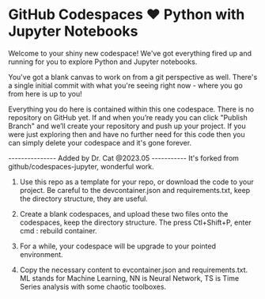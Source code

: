 # GitHub Codespaces ♥️ Python with Jupyter Notebooks 

Welcome to your shiny new codespace! We've got everything fired up and running for you to explore Python and Jupyter notebooks.

You've got a blank canvas to work on from a git perspective as well. There's a single initial commit with what you're seeing right now - where you go from here is up to you!

Everything you do here is contained within this one codespace. There is no repository on GitHub yet. If and when you’re ready you can click "Publish Branch" and we’ll create your repository and push up your project. If you were just exploring then and have no further need for this code then you can simply delete your codespace and it's gone forever.

--------------- Added by Dr. Cat @2023.05 -----------
It's forked from github/codespaces-jupyter, wonderful work.

1. Use this repo as a template for your repo, or download the code to your project. Be careful to the devcontainer.json and requirements.txt, keep the directory structure, they are useful.

2. Create a blank codespaces, and upload these two files onto the codespaces, keep the directory structure. The press Ctl+Shift+P, enter cmd : rebuild container. 

3. For a while, your codespace will be upgrade to your pointed environment.

4. Copy the necessary content to evcontainer.json and requirements.txt. ML stands for Machine Learning, NN is Neural Network, TS is Time Series analysis with some chaotic toolboxes.